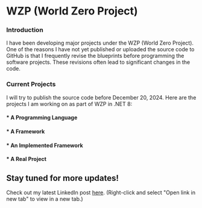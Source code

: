 # WZP (World Zero Project)
### Introduction

I have been developing major projects under the WZP (World Zero Project). One of the reasons I have not yet published or uploaded the source code to GitHub is that I frequently revise the blueprints before programming the software projects. These revisions often lead to significant changes in the code.

### Current Projects
I will try to publish the source code before December 20, 2024. Here are the projects I am working on as part of WZP in .NET 8:

#### * A Programming Language

#### * A Framework

#### * An Implemented Framework

#### * A Real Project

## Stay tuned for more updates!


Check out my latest LinkedIn post [here](https://www.linkedin.com/embed/feed/update/urn:li:share:7270014564551815171). (Right-click and select "Open link in new tab" to view in a new tab.)



<!--
**luckybc2021/luckybc2021** is a ✨ _special_ ✨ repository because its `README.md` (this file) appears on your GitHub profile.

Here are some ideas to get you started:

- 🔭 I’m currently working on ...
- 🌱 I’m currently learning ...
- 👯 I’m looking to collaborate on ...
- 🤔 I’m looking for help with ...
- 💬 Ask me about ...
- 📫 How to reach me: ...
- 😄 Pronouns: ...
- ⚡ Fun fact: ...
-->
